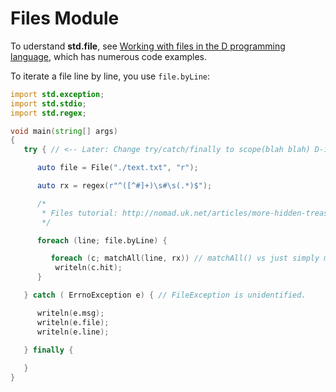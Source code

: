 Files Module
============

To uderstand **std.file**, see [Working with files in the D programming language](http://nomad.uk.net/articles/working-with-files-in-the-d-programming-language.html), which has numerous code examples.

To iterate a file line by line, you use `file.byLine`:

````d
import std.exception;
import std.stdio;
import std.regex;

void main(string[] args)
{
   try { // <-- Later: Change try/catch/finally to scope(blah blah) D-idion.

      auto file = File("./text.txt", "r");

      auto rx = regex(r"^([^#]+)\s#\s(.*)$"); 

      /*
       * Files tutorial: http://nomad.uk.net/articles/more-hidden-treasure-in-the-d-standard-library.html
       */

      foreach (line; file.byLine) {

         foreach (c; matchAll(line, rx)) // matchAll() vs just simply match the regex 
          writeln(c.hit);
      }

   } catch ( ErrnoException e) { // FileException is unidentified.

      writeln(e.msg); 
      writeln(e.file); 
      writeln(e.line); 
       
   } finally {

   }
}
````
